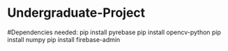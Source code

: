 # Undergraduate-Project
#Dependencies needed:
  pip install pyrebase
  pip install opencv-python
  pip install numpy
  pip install firebase-admin
  
